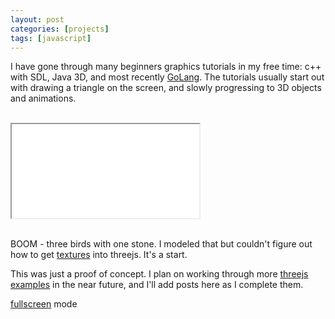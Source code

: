 ```yaml
---
layout: post
categories: [projects]
tags: [javascript]
---
```

   [GoLang]: https://github.com/go-gl/glfw
   [threejs examples]: http://threejs.org/examples/

I have gone through many beginners graphics tutorials in my free time: c++ with SDL, Java 3D, and most recently [GoLang]. The tutorials usually start out with drawing a triangle on the screen, and slowly progressing to 3D objects and animations.

<br/>
<div class="center">
<iframe src="/threejs/hellothreejs.html"></iframe>
</div>
<br/>

<!--more-->

   [fullscreen]: /threejs/hellothreejs.html
   [textures]: http://images2.fanpop.com/images/polls/173000/173614_1232705320085_full.jpg

BOOM - three birds with one stone. I modeled that but couldn't figure out how to get [textures] into threejs. It's a start.

This was just a proof of concept. I plan on working through more [threejs examples] in the near future, and I'll add posts here as I complete them.

[fullscreen] mode
